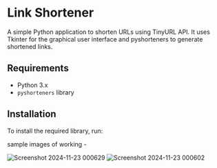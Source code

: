 # Link Shortener

A simple Python application to shorten URLs using TinyURL API. It uses Tkinter for the graphical user interface and pyshorteners to generate shortened links.

## Requirements

- Python 3.x
- `pyshorteners` library

## Installation

To install the required library, run:

sample images of working -

![Screenshot 2024-11-23 000629](https://github.com/user-attachments/assets/77810668-5342-4c7a-9d07-f33f9e4e36d8)
![Screenshot 2024-11-23 000602](https://github.com/user-attachments/assets/2b4f3b56-a9a9-42d6-b22f-cf48273ee084)
